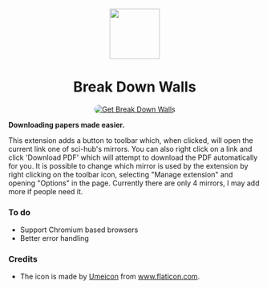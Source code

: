 <sub>
<p align='center'><img  src="https://raw.githubusercontent.com/onurhanak/Break-Down-Walls/main/graduate-hat.png" height="100" width="auto"></p>
</sub>
<h1 align="center">Break Down Walls</h1>


<p align="center">
<a href="https://addons.mozilla.org/en-US/firefox/addon/break-down-walls/"><img src="https://user-images.githubusercontent.com/585534/107280546-7b9b2a00-6a26-11eb-8f9f-f95932f4bfec.png" style='border-radius:15px' alt="Get Break Down Walls"></a>

**Downloading papers made easier.**

This extension adds a button to toolbar which, when clicked, will open the current link one of sci-hub's mirrors. You can also right click on a link and click 'Download PDF' which will attempt to download the PDF automatically for you. It is possible to change which mirror is used by the extension by right clicking on the toolbar icon, selecting "Manage extension" and opening "Options" in the page. Currently there are only 4 mirrors, I may add more if people need it.

### To do

- Support Chromium based browsers
- Better error handling

### Credits

 - The icon is made by <a href='https://www.flaticon.com/authors/umeicon'>Umeicon</a> from <a>www.flaticon.com</a>.
